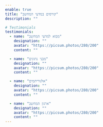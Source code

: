 ```yaml
---
enable: true
title: "קורסים במדעי המחשב"
description: ""

# Testimonials
testimonials:
  - name: "מבוא למדעי המחשב"
    designation: ""
    avatar: "https://picsum.photos/280/200"
    content: ""

  - name: "מבני נתונים"
    designation: ""
    avatar: "https://picsum.photos/280/200"
    content: ""

  - name: "אלגוריתמים"
    designation: ""
    avatar: "https://picsum.photos/280/200"
    content: ""

  - name: "ארגון המחשב"
    designation: ""
    avatar: "https://picsum.photos/280/200"
    content: ""
---
```

